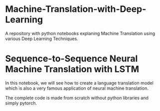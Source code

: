 # Machine-Translation-with-Deep-Learning
A repository with python notebooks explaning Machine Translation using various Deep Learning Techniques.

# Sequence-to-Sequence Neural Machine Translation with LSTM
In this notebook, we will see how to create a language translation model which is also a very famous application of neural machine translation. 

The complete code is made from scratch without python libraries and simply pytorch.
